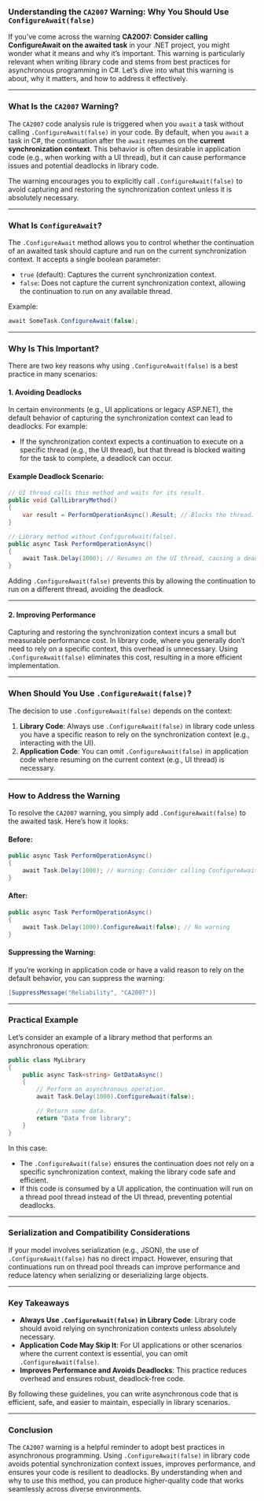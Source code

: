 ﻿### Understanding the `CA2007` Warning: Why You Should Use `ConfigureAwait(false)`

If you’ve come across the warning **CA2007: Consider calling ConfigureAwait on the awaited task** in your .NET project, you might wonder what it means and why it’s important. This warning is particularly relevant when writing library code and stems from best practices for asynchronous programming in C#. Let’s dive into what this warning is about, why it matters, and how to address it effectively.

---

### **What Is the `CA2007` Warning?**
The `CA2007` code analysis rule is triggered when you `await` a task without calling `.ConfigureAwait(false)` in your code. By default, when you `await` a task in C#, the continuation after the `await` resumes on the **current synchronization context**. This behavior is often desirable in application code (e.g., when working with a UI thread), but it can cause performance issues and potential deadlocks in library code.

The warning encourages you to explicitly call `.ConfigureAwait(false)` to avoid capturing and restoring the synchronization context unless it is absolutely necessary.

---

### **What Is `ConfigureAwait`?**
The `.ConfigureAwait` method allows you to control whether the continuation of an awaited task should capture and run on the current synchronization context. It accepts a single boolean parameter:
- `true` (default): Captures the current synchronization context.
- `false`: Does not capture the current synchronization context, allowing the continuation to run on any available thread.

Example:
```csharp
await SomeTask.ConfigureAwait(false);
```

---

### **Why Is This Important?**
There are two key reasons why using `.ConfigureAwait(false)` is a best practice in many scenarios:

#### 1. **Avoiding Deadlocks**
In certain environments (e.g., UI applications or legacy ASP.NET), the default behavior of capturing the synchronization context can lead to deadlocks. For example:
- If the synchronization context expects a continuation to execute on a specific thread (e.g., the UI thread), but that thread is blocked waiting for the task to complete, a deadlock can occur.

#### Example Deadlock Scenario:
```csharp
// UI thread calls this method and waits for its result.
public void CallLibraryMethod()
{
    var result = PerformOperationAsync().Result; // Blocks the thread.
}

// Library method without ConfigureAwait(false).
public async Task PerformOperationAsync()
{
    await Task.Delay(1000); // Resumes on the UI thread, causing a deadlock.
}
```

Adding `.ConfigureAwait(false)` prevents this by allowing the continuation to run on a different thread, avoiding the deadlock.

---

#### 2. **Improving Performance**
Capturing and restoring the synchronization context incurs a small but measurable performance cost. In library code, where you generally don’t need to rely on a specific context, this overhead is unnecessary. Using `.ConfigureAwait(false)` eliminates this cost, resulting in a more efficient implementation.

---

### **When Should You Use `.ConfigureAwait(false)`?**
The decision to use `.ConfigureAwait(false)` depends on the context:

1. **Library Code**: Always use `.ConfigureAwait(false)` in library code unless you have a specific reason to rely on the synchronization context (e.g., interacting with the UI).
2. **Application Code**: You can omit `.ConfigureAwait(false)` in application code where resuming on the current context (e.g., UI thread) is necessary.

---

### **How to Address the Warning**
To resolve the `CA2007` warning, you simply add `.ConfigureAwait(false)` to the awaited task. Here’s how it looks:

#### Before:
```csharp
public async Task PerformOperationAsync()
{
    await Task.Delay(1000); // Warning: Consider calling ConfigureAwait(false)
}
```

#### After:
```csharp
public async Task PerformOperationAsync()
{
    await Task.Delay(1000).ConfigureAwait(false); // No warning
}
```

#### Suppressing the Warning:
If you’re working in application code or have a valid reason to rely on the default behavior, you can suppress the warning:

```csharp
[SuppressMessage("Reliability", "CA2007")]
```

---

### **Practical Example**
Let’s consider an example of a library method that performs an asynchronous operation:

```csharp
public class MyLibrary
{
    public async Task<string> GetDataAsync()
    {
        // Perform an asynchronous operation.
        await Task.Delay(1000).ConfigureAwait(false);

        // Return some data.
        return "Data from library";
    }
}
```

In this case:
- The `.ConfigureAwait(false)` ensures the continuation does not rely on a specific synchronization context, making the library code safe and efficient.
- If this code is consumed by a UI application, the continuation will run on a thread pool thread instead of the UI thread, preventing potential deadlocks.

---

### **Serialization and Compatibility Considerations**
If your model involves serialization (e.g., JSON), the use of `.ConfigureAwait(false)` has no direct impact. However, ensuring that continuations run on thread pool threads can improve performance and reduce latency when serializing or deserializing large objects.

---

### **Key Takeaways**
- **Always Use `.ConfigureAwait(false)` in Library Code**: Library code should avoid relying on synchronization contexts unless absolutely necessary.
- **Application Code May Skip It**: For UI applications or other scenarios where the current context is essential, you can omit `.ConfigureAwait(false)`.
- **Improves Performance and Avoids Deadlocks**: This practice reduces overhead and ensures robust, deadlock-free code.

By following these guidelines, you can write asynchronous code that is efficient, safe, and easier to maintain, especially in library scenarios.

---

### **Conclusion**
The `CA2007` warning is a helpful reminder to adopt best practices in asynchronous programming. Using `.ConfigureAwait(false)` in library code avoids potential synchronization context issues, improves performance, and ensures your code is resilient to deadlocks. By understanding when and why to use this method, you can produce higher-quality code that works seamlessly across diverse environments.